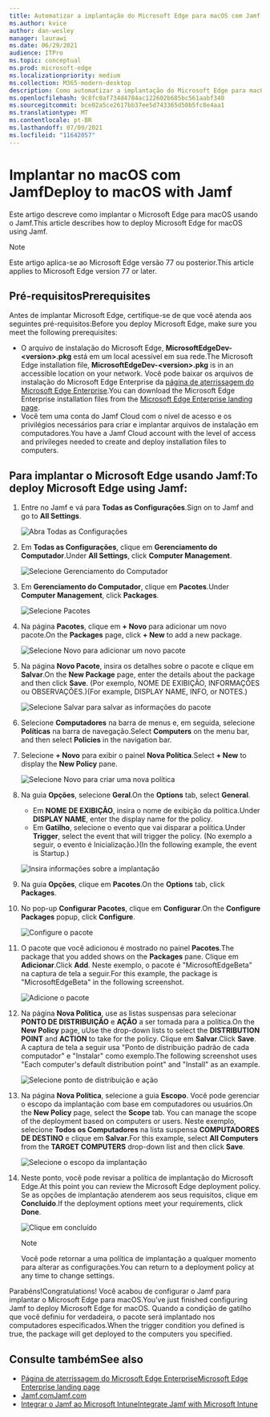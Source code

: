 ```yaml
---
title: Automatizar a implantação do Microsoft Edge para macOS com Jamf
ms.author: kvice
author: dan-wesley
manager: laurawi
ms.date: 06/29/2021
audience: ITPro
ms.topic: conceptual
ms.prod: microsoft-edge
ms.localizationpriority: medium
ms.collection: M365-modern-desktop
description: Como automatizar a implantação do Microsoft Edge para macOS com Jamf.
ms.openlocfilehash: 9c8fc0af734d4784ac122602b685bc561aabf340
ms.sourcegitcommit: bce02a5ce2617bb37ee5d743365d50b5fc8e4aa1
ms.translationtype: MT
ms.contentlocale: pt-BR
ms.lasthandoff: 07/09/2021
ms.locfileid: "11642057"
---
```

# <a name="deploy-to-macos-with-jamf"></a><span data-ttu-id="ad216-103">Implantar no macOS com Jamf</span><span class="sxs-lookup"><span data-stu-id="ad216-103">Deploy to macOS with Jamf</span></span>

<span data-ttu-id="ad216-104">Este artigo descreve como implantar o Microsoft Edge para macOS usando o Jamf.</span><span class="sxs-lookup"><span data-stu-id="ad216-104">This article describes how to deploy Microsoft Edge for macOS using Jamf.</span></span>

> [!NOTE]
> <span data-ttu-id="ad216-105">Este artigo aplica-se ao Microsoft Edge versão 77 ou posterior.</span><span class="sxs-lookup"><span data-stu-id="ad216-105">This article applies to Microsoft Edge version 77 or later.</span></span>

## <a name="prerequisites"></a><span data-ttu-id="ad216-106">Pré-requisitos</span><span class="sxs-lookup"><span data-stu-id="ad216-106">Prerequisites</span></span>

<span data-ttu-id="ad216-107">Antes de implantar Microsoft Edge, certifique-se de que você atenda aos seguintes pré-requisitos:</span><span class="sxs-lookup"><span data-stu-id="ad216-107">Before you deploy Microsoft Edge, make sure you meet the following prerequisites:</span></span>

- <span data-ttu-id="ad216-108">O arquivo de instalação do Microsoft Edge,  **MicrosoftEdgeDev-\<version\>.pkg** está em um local acessível em sua rede.</span><span class="sxs-lookup"><span data-stu-id="ad216-108">The Microsoft Edge installation file,  **MicrosoftEdgeDev-\<version\>.pkg** is in an accessible location on your network.</span></span> <span data-ttu-id="ad216-109">Você pode baixar os arquivos de instalação do Microsoft Edge Enterprise da [página de aterrissagem do Microsoft Edge Enterprise](https://aka.ms/EdgeEnterprise).</span><span class="sxs-lookup"><span data-stu-id="ad216-109">You can download the Microsoft Edge Enterprise installation files from the [Microsoft Edge Enterprise landing page](https://aka.ms/EdgeEnterprise).</span></span>
- <span data-ttu-id="ad216-110">Você tem uma conta do Jamf Cloud com o nível de acesso e os privilégios necessários para criar e implantar arquivos de instalação em computadores.</span><span class="sxs-lookup"><span data-stu-id="ad216-110">You have a Jamf Cloud account with the level of access and privileges needed to create and deploy installation files to computers.</span></span>

## <a name="to-deploy-microsoft-edge-using-jamf"></a><span data-ttu-id="ad216-111">Para implantar o Microsoft Edge usando Jamf:</span><span class="sxs-lookup"><span data-stu-id="ad216-111">To deploy Microsoft Edge using Jamf:</span></span>

1. <span data-ttu-id="ad216-112">Entre no Jamf e vá para **Todas as Configurações**.</span><span class="sxs-lookup"><span data-stu-id="ad216-112">Sign on to Jamf and go to **All Settings**.</span></span>

    ![Abra Todas as Configurações](./media/mac-deploy/jamf-dash-main-open-settings.png)

2. <span data-ttu-id="ad216-114">Em **Todas as Configurações**, clique em **Gerenciamento do Computador**.</span><span class="sxs-lookup"><span data-stu-id="ad216-114">Under **All Settings**, click **Computer Management**.</span></span>

    ![Selecione Gerenciamento do Computador](./media/mac-deploy/jamf-all-settings-computer-mgmt.png)

3. <span data-ttu-id="ad216-116">Em **Gerenciamento do Computador**, clique em **Pacotes**.</span><span class="sxs-lookup"><span data-stu-id="ad216-116">Under **Computer Management**, click **Packages**.</span></span>

    ![Selecione Pacotes](./media/mac-deploy/jamf-all-settings-computer-mgmt-pkgs.png)

4. <span data-ttu-id="ad216-118">Na página **Pacotes**, clique em **+ Novo** para adicionar um novo pacote.</span><span class="sxs-lookup"><span data-stu-id="ad216-118">On the **Packages** page, click **+ New** to add a new package.</span></span>

    ![Selecione Novo para adicionar um novo pacote](./media/mac-deploy/jamf-all-settings-computer-mgmt-new-pkg.png)

5. <span data-ttu-id="ad216-120">Na página **Novo Pacote**, insira os detalhes sobre o pacote e clique em **Salvar**.</span><span class="sxs-lookup"><span data-stu-id="ad216-120">On the **New Package** page, enter the details about the package and then click **Save**.</span></span> <span data-ttu-id="ad216-121">(Por exemplo, NOME DE EXIBIÇÃO, INFORMAÇÕES ou OBSERVAÇÕES.)</span><span class="sxs-lookup"><span data-stu-id="ad216-121">(For example, DISPLAY NAME, INFO, or NOTES.)</span></span>

    ![Selecione Salvar para salvar as informações do pacote](./media/mac-deploy/jamf-all-settings-computer-mgmt-save-pkg-info.png)

6. <span data-ttu-id="ad216-123">Selecione **Computadores** na barra de menus e, em seguida, selecione **Políticas** na barra de navegação.</span><span class="sxs-lookup"><span data-stu-id="ad216-123">Select **Computers** on the menu bar, and then select **Policies** in the navigation bar.</span></span>

7. <span data-ttu-id="ad216-124">Selecione **+ Novo** para exibir o painel **Nova Política**.</span><span class="sxs-lookup"><span data-stu-id="ad216-124">Select **+ New** to display the **New Policy** pane.</span></span>

    ![Selecione Novo para criar uma nova política](./media/mac-deploy/jamf-all-settings-computer-new-policy.png)

8. <span data-ttu-id="ad216-126">Na guia **Opções**, selecione **Geral**.</span><span class="sxs-lookup"><span data-stu-id="ad216-126">On the **Options** tab, select **General**.</span></span>

    - <span data-ttu-id="ad216-127">Em **NOME DE EXIBIÇÃO**, insira o nome de exibição da política.</span><span class="sxs-lookup"><span data-stu-id="ad216-127">Under **DISPLAY NAME**, enter the display name for the policy.</span></span>
    - <span data-ttu-id="ad216-128">Em **Gatilho**, selecione o evento que vai disparar a política.</span><span class="sxs-lookup"><span data-stu-id="ad216-128">Under **Trigger**, select the event that will trigger the policy.</span></span> <span data-ttu-id="ad216-129">(No exemplo a seguir, o evento é Inicialização.)</span><span class="sxs-lookup"><span data-stu-id="ad216-129">(In the following example, the event is Startup.)</span></span>

    ![Insira informações sobre a implantação](./media/mac-deploy/jamf-all-settings-computer-cfg-policy.png)

9. <span data-ttu-id="ad216-131">Na guia **Opções**, clique em **Pacotes**.</span><span class="sxs-lookup"><span data-stu-id="ad216-131">On the **Options** tab, click **Packages**.</span></span>

10. <span data-ttu-id="ad216-132">No pop-up **Configurar Pacotes**, clique em **Configurar**.</span><span class="sxs-lookup"><span data-stu-id="ad216-132">On the **Configure Packages** popup, click **Configure**.</span></span>

    ![Configure o pacote](./media/mac-deploy/jamf-all-settings-computer-policy-pkg-configure.png)

11. <span data-ttu-id="ad216-134">O pacote que você adicionou é mostrado no painel **Pacotes**.</span><span class="sxs-lookup"><span data-stu-id="ad216-134">The package that you added shows on the **Packages** pane.</span></span> <span data-ttu-id="ad216-135">Clique em **Adicionar**.</span><span class="sxs-lookup"><span data-stu-id="ad216-135">Click **Add**.</span></span> <span data-ttu-id="ad216-136">Neste exemplo, o pacote é "MicrosoftEdgeBeta" na captura de tela a seguir.</span><span class="sxs-lookup"><span data-stu-id="ad216-136">For this example, the package is "MicrosoftEdgeBeta" in the following screenshot.</span></span>

    ![Adicione o pacote](./media/mac-deploy/jamf-all-settings-computer-policy-pkg-add-beta.png)

12. <span data-ttu-id="ad216-138">Na página **Nova Política**, use as listas suspensas para selecionar **PONTO DE DISTRIBUIÇÃO** e **AÇÃO** a ser tomada para a política.</span><span class="sxs-lookup"><span data-stu-id="ad216-138">On the **New Policy** page, uUse the drop-down lists to select the **DISTRIBUTION POINT** and **ACTION** to take for the policy.</span></span> <span data-ttu-id="ad216-139">Clique em **Salvar**.</span><span class="sxs-lookup"><span data-stu-id="ad216-139">Click **Save**.</span></span> <span data-ttu-id="ad216-140">A captura de tela a seguir usa "Ponto de distribuição padrão de cada computador" e "Instalar" como exemplo.</span><span class="sxs-lookup"><span data-stu-id="ad216-140">The following screenshot uses "Each computer's default distribution point" and "Install" as an example.</span></span>

    ![Selecione ponto de distribuição e ação](./media/mac-deploy/jamf-all-settings-computer-mgmt-pkg-cfg-distro.png)

13. <span data-ttu-id="ad216-142">Na página **Nova Política**, selecione a guia **Escopo**. Você pode gerenciar o escopo da implantação com base em computadores ou usuários.</span><span class="sxs-lookup"><span data-stu-id="ad216-142">On the **New Policy** page, select the **Scope** tab. You can manage the scope of the deployment based on computers or users.</span></span> <span data-ttu-id="ad216-143">Neste exemplo, selecione **Todos os Computadores** na lista suspensa **COMPUTADORES DE DESTINO** e clique em **Salvar**.</span><span class="sxs-lookup"><span data-stu-id="ad216-143">For this example, select **All Computers** from the **TARGET COMPUTERS** drop-down list and then click **Save**.</span></span>

    ![Selecione o escopo da implantação](./media/mac-deploy/jamf-all-settings-computer-mgmt-add-target.png)

14. <span data-ttu-id="ad216-145">Neste ponto, você pode revisar a política de implantação do Microsoft Edge.</span><span class="sxs-lookup"><span data-stu-id="ad216-145">At this point you can review the Microsoft Edge deployment policy.</span></span> <span data-ttu-id="ad216-146">Se as opções de implantação atenderem aos seus requisitos, clique em **Concluído**.</span><span class="sxs-lookup"><span data-stu-id="ad216-146">If the deployment options meet your requirements, click **Done**.</span></span>

    ![Clique em concluído](./media/mac-deploy/jamf-all-settings-computer-mgmt-finish-add-deployment.png)

    > [!NOTE]
    > <span data-ttu-id="ad216-148">Você pode retornar a uma política de implantação a qualquer momento para alterar as configurações.</span><span class="sxs-lookup"><span data-stu-id="ad216-148">You can return to a deployment policy at any time to change settings.</span></span>

<span data-ttu-id="ad216-149">Parabéns!</span><span class="sxs-lookup"><span data-stu-id="ad216-149">Congratulations!</span></span> <span data-ttu-id="ad216-150">Você acabou de configurar o Jamf para implantar o Microsoft Edge para macOS.</span><span class="sxs-lookup"><span data-stu-id="ad216-150">You’ve just finished configuring Jamf to deploy Microsoft Edge for macOS.</span></span> <span data-ttu-id="ad216-151">Quando a condição de gatilho que você definiu for verdadeira, o pacote será implantado nos computadores especificados.</span><span class="sxs-lookup"><span data-stu-id="ad216-151">When the trigger condition you defined is true, the package will get deployed to the computers you specified.</span></span>

## <a name="see-also"></a><span data-ttu-id="ad216-152">Consulte também</span><span class="sxs-lookup"><span data-stu-id="ad216-152">See also</span></span>

- [<span data-ttu-id="ad216-153">Página de aterrissagem do Microsoft Edge Enterprise</span><span class="sxs-lookup"><span data-stu-id="ad216-153">Microsoft Edge Enterprise landing page</span></span>](https://aka.ms/EdgeEnterprise)
- [<span data-ttu-id="ad216-154">Jamf.com</span><span class="sxs-lookup"><span data-stu-id="ad216-154">Jamf.com</span></span>](https://www.jamf.com/)
- [<span data-ttu-id="ad216-155">Integrar o Jamf ao Microsoft Intune</span><span class="sxs-lookup"><span data-stu-id="ad216-155">Integrate Jamf with Microsoft Intune</span></span>](/intune/conditional-access-integrate-jamf)